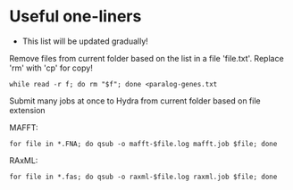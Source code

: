 # Useful one-liners
* This list will be updated gradually!

Remove files from current folder based on the list in a file 'file.txt'. Replace 'rm' with 'cp' for copy!
```
while read -r f; do rm "$f"; done <paralog-genes.txt
```

Submit many jobs at once to Hydra from current folder based on file extension

MAFFT:
```
for file in *.FNA; do qsub -o mafft-$file.log mafft.job $file; done
```

RAxML:
```
for file in *.fas; do qsub -o raxml-$file.log raxml.job $file; done
```
